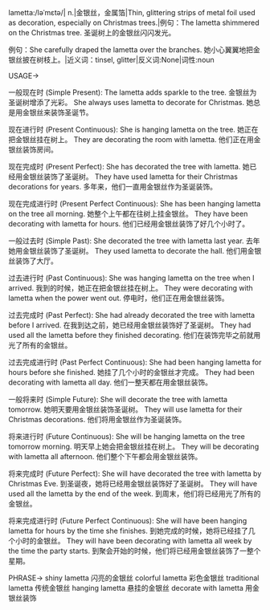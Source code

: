 lametta:/ləˈmɛtə/| n.|金银丝，金属箔|Thin, glittering strips of metal foil used as decoration, especially on Christmas trees.|例句：The lametta shimmered on the Christmas tree. 圣诞树上的金银丝闪闪发光。

例句：She carefully draped the lametta over the branches. 她小心翼翼地把金银丝披在树枝上。|近义词：tinsel, glitter|反义词:None|词性:noun

USAGE->

一般现在时 (Simple Present):
The lametta adds sparkle to the tree. 金银丝为圣诞树增添了光彩。
She always uses lametta to decorate for Christmas. 她总是用金银丝来装饰圣诞节。

现在进行时 (Present Continuous):
She is hanging lametta on the tree. 她正在把金银丝挂在树上。
They are decorating the room with lametta. 他们正在用金银丝装饰房间。

现在完成时 (Present Perfect):
She has decorated the tree with lametta. 她已经用金银丝装饰了圣诞树。
They have used lametta for their Christmas decorations for years. 多年来，他们一直用金银丝作为圣诞装饰。

现在完成进行时 (Present Perfect Continuous):
She has been hanging lametta on the tree all morning. 她整个上午都在往树上挂金银丝。
They have been decorating with lametta for hours. 他们已经用金银丝装饰了好几个小时了。

一般过去时 (Simple Past):
She decorated the tree with lametta last year. 去年她用金银丝装饰了圣诞树。
They used lametta to decorate the hall. 他们用金银丝装饰了大厅。

过去进行时 (Past Continuous):
She was hanging lametta on the tree when I arrived. 我到的时候，她正在把金银丝挂在树上。
They were decorating with lametta when the power went out.  停电时，他们正在用金银丝装饰。

过去完成时 (Past Perfect):
She had already decorated the tree with lametta before I arrived. 在我到达之前，她已经用金银丝装饰好了圣诞树。
They had used all the lametta before they finished decorating. 他们在装饰完毕之前就用光了所有的金银丝。

过去完成进行时 (Past Perfect Continuous):
She had been hanging lametta for hours before she finished. 她挂了几个小时的金银丝才完成。
They had been decorating with lametta all day. 他们一整天都在用金银丝装饰。

一般将来时 (Simple Future):
She will decorate the tree with lametta tomorrow. 她明天要用金银丝装饰圣诞树。
They will use lametta for their Christmas decorations. 他们将用金银丝作为圣诞装饰。

将来进行时 (Future Continuous):
She will be hanging lametta on the tree tomorrow morning. 明天早上她会把金银丝挂在树上。
They will be decorating with lametta all afternoon. 他们整个下午都会用金银丝装饰。

将来完成时 (Future Perfect):
She will have decorated the tree with lametta by Christmas Eve.  到圣诞夜，她将已经用金银丝装饰好了圣诞树。
They will have used all the lametta by the end of the week.  到周末，他们将已经用光了所有的金银丝。

将来完成进行时 (Future Perfect Continuous):
She will have been hanging lametta for hours by the time she finishes.  到她完成的时候，她将已经挂了几个小时的金银丝。
They will have been decorating with lametta all week by the time the party starts.  到聚会开始的时候，他们将已经用金银丝装饰了一整个星期。


PHRASE->
shiny lametta 闪亮的金银丝
colorful lametta 彩色金银丝
traditional lametta  传统金银丝
hanging lametta  悬挂的金银丝
decorate with lametta 用金银丝装饰
